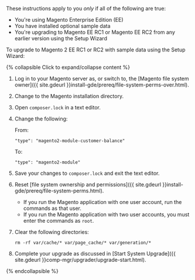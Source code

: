 <div markdown="1">

These instructions apply to you *only* if all of the following are true:

*	You're using Magento Enterprise Edition (EE)
*	You have installed optional sample data
*	You're upgrading to Magento EE RC1 or Magento EE RC2 from any earlier version using the Setup Wizard

To upgrade to Magento 2 EE RC1 or RC2 with sample data using the Setup Wizard:

{% collapsible Click to expand/collapse content %}

1.	Log in to your Magento server as, or switch to, the [Magento file system owner]({{ site.gdeurl }}install-gde/prereq/file-system-perms-over.html).
2.	Change to the Magento installation directory.
3.	Open `composer.lock` in a text editor.
4.	Change the following:

	From:

		"type": "magento2-module-customer-balance"

	To:

		"type": "magento2-module"
5.	Save your changes to `composer.lock` and exit the text editor.
8.	Reset [file system ownership and permissions]({{ site.gdeurl }}install-gde/prereq/file-system-perms.html).

	*	If you run the Magento application with one user account, run the commands as that user.
	*	If you run the Magento application with two user accounts, you must enter the commands as `root`.
6.	Clear the following directories:

		rm -rf var/cache/* var/page_cache/* var/generation/*
6.	Complete your upgrade as discussed in [Start System Upgrade]({{ site.gdeurl }}comp-mgr/upgrader/upgrade-start.html).

{% endcollapsible %}
